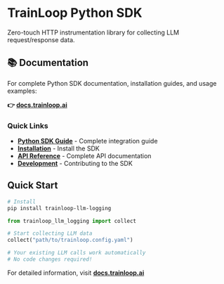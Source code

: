 # TrainLoop Python SDK

Zero-touch HTTP instrumentation library for collecting LLM request/response data.

## 📚 Documentation

For complete Python SDK documentation, installation guides, and usage examples:

**👉 [docs.trainloop.ai](https://docs.trainloop.ai)**

### Quick Links
- **[Python SDK Guide](https://docs.trainloop.ai/guides/python-sdk)** - Complete integration guide
- **[Installation](https://docs.trainloop.ai/getting-started/installation)** - Install the SDK
- **[API Reference](https://docs.trainloop.ai/reference/sdk/python)** - Complete API documentation
- **[Development](https://docs.trainloop.ai/development/local-development)** - Contributing to the SDK

## Quick Start

```bash
# Install
pip install trainloop-llm-logging
```

```python
from trainloop_llm_logging import collect

# Start collecting LLM data
collect("path/to/trainloop.config.yaml")

# Your existing LLM calls work automatically
# No code changes required!
```

For detailed information, visit **[docs.trainloop.ai](https://docs.trainloop.ai)**